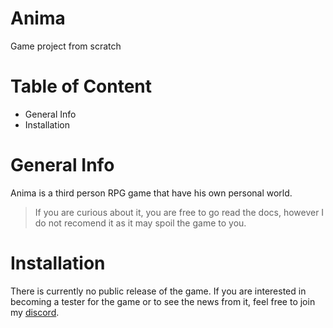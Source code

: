 # Anima

Game project from scratch

# Table of Content

- General Info
- Installation

# General Info

Anima is a third person RPG game that have his own personal world.
> If you are curious about it, you are free to go read the docs, however I do not recomend it as it may spoil the game to you.

# Installation

There is currently no public release of the game.
If you are interested in becoming a tester for the game or to see the news from it, feel free to join my [discord](discord.gg/Ya8NWJMcqx).
